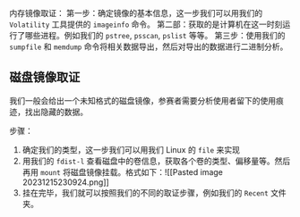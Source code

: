 内存镜像取证：
第一步：确定镜像的基本信息，这一步我们可以用我们的 `Volatility` 工具提供的 `imageinfo` 命令。
第二部：获取的是计算机在这一时刻运行了哪些进程。例如我们的 `pstree`, `psscan`, `pslist` 等等。 
第三步：使用我们的 `sumpfile` 和 `memdump` 命令将相关数据导出，然后对导出的数据进行二进制分析。

## 磁盘镜像取证
我们一般会给出一个未知格式的磁盘镜像，参赛者需要分析使用者留下的使用痕迹，找出隐藏的数据。

步骤：
1. 确定我们的类型，这一步我们可以用我们 Linux 的 `file` 来实现
2. 用我们的 `fdist-l` 查看磁盘中的卷信息，获取各个卷的类型、偏移量等。然后再用 `mount` 将磁盘镜像挂载。格式如下：![[Pasted image 20231215230924.png]]
3. 挂在完毕，我们就可以按照我们的不同的取证步骤，例如我们的 `Recent` 文件夹。